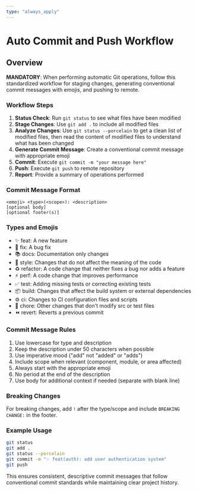```yaml
---
type: "always_apply"
---
```


# Auto Commit and Push Workflow

## Overview

**MANDATORY**: When performing automatic Git operations, follow this standardized workflow for staging changes, generating conventional commit messages with emojis, and pushing to remote.

### Workflow Steps

1. **Status Check**: Run `git status` to see what files have been modified
2. **Stage Changes**: Use `git add .` to include all modified files
3. **Analyze Changes**: Use `git status --porcelain` to get a clean list of modified files, then read the content of modified files to understand what has been changed
4. **Generate Commit Message**: Create a conventional commit message with appropriate emoji
5. **Commit**: Execute `git commit -m "your message here"`
6. **Push**: Execute `git push` to remote repository
7. **Report**: Provide a summary of operations performed

### Commit Message Format

```
<emoji> <type>(<scope>): <description>
[optional body]
[optional footer(s)]
```

### Types and Emojis

- ✨ feat: A new feature
- 🔧 fix: A bug fix
- 📚 docs: Documentation only changes
- 💎 style: Changes that do not affect the meaning of the code
- ♻️ refactor: A code change that neither fixes a bug nor adds a feature
- ⚡ perf: A code change that improves performance
- ✅ test: Adding missing tests or correcting existing tests
- 📦 build: Changes that affect the build system or external dependencies
- ⚙️ ci: Changes to CI configuration files and scripts
- 🔨 chore: Other changes that don't modify src or test files
- ⏪ revert: Reverts a previous commit

### Commit Message Rules

1. Use lowercase for type and description
2. Keep the description under 50 characters when possible
3. Use imperative mood ("add" not "added" or "adds")
4. Include scope when relevant (component, module, or area affected)
5. Always start with the appropriate emoji
6. No period at the end of the description
7. Use body for additional context if needed (separate with blank line)

### Breaking Changes

For breaking changes, add `!` after the type/scope and include `BREAKING CHANGE:` in the footer.

### Example Usage

```bash
git status
git add .
git status --porcelain
git commit -m "✨ feat(auth): add user authentication system"
git push
```

This ensures consistent, descriptive commit messages that follow conventional commit standards while maintaining clear project history.
